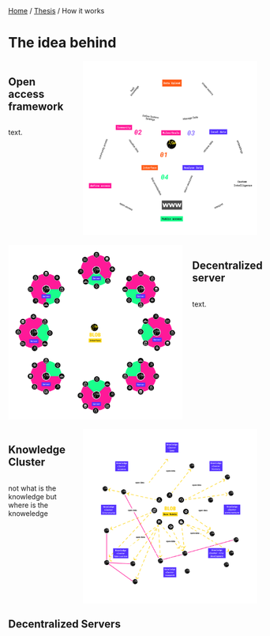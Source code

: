 <div class="breadcrumb">
    <a href="/">Home</a> <span class="breadcrumb-separator">/</span> 
    <a href="/MDEF_Docmentation/thesis">Thesis</a> <span class="breadcrumb-separator">/</span> 
    <span>How it works</span>
</div>

# The idea behind

<div style="display:flex; gap:20px; margin-top:20px">
    <div style="width:30%; display:flex; flex-direction:column;">
        <h2>Open access framework</h2>
        <p>text.</p>
    </div>
    <img src="../../images/Thesis/2ndapproach.png" style="width:70%;">
</div>
<div style="display:flex; gap:20px; margin-top:20px">
    <img src="../../images/Thesis/DistributedInfrastructure.png" style="width:70%;">
    <div style="width:30%; display:flex; flex-direction:column;">
        <h2>Decentralized server</h2>
        <p>text.</p>
    </div>
</div>
<div style="display:flex; gap:20px; margin-top:20px">
    <div style="width:30%; display:flex; flex-direction:column;">
        <h2>Knowledge Cluster</h2>
        <p>not what is the knowledge but where is the knoweledge</p>
    </div>
    <img src="../../images/Thesis/KnowledgeCluster.png" style="width:70%;">
</div>

## Decentralized Servers